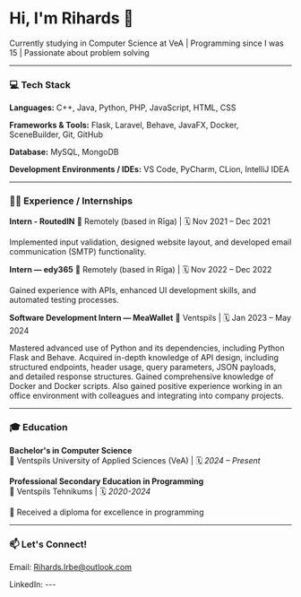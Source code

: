 # Hi, I'm Rihards 👋

Currently studying in Computer Science at VeA | Programming since I was 15 | Passionate about problem solving

---

### 💻 Tech Stack

**Languages:** 
C++, Java, Python, PHP, JavaScript, HTML, CSS

**Frameworks & Tools:**
Flask, Laravel, Behave, JavaFX, Docker, SceneBuilder, Git, GitHub

**Database:**
MySQL, MongoDB

**Development Environments / IDEs:**
VS Code, PyCharm, CLion, IntelliJ IDEA

---

### 🧑‍💻 Experience / Internships

**Intern - RoutedIN**
📍 Remotely (based in Rīga) | 🗓️ Nov 2021 – Dec 2021

Implemented input validation, designed website layout, and developed email communication (SMTP) functionality.

**Intern — edy365**
📍 Remotely (based in Rīga) | 🗓️ Nov 2022 – Dec 2022

Gained experience with APIs, enhanced UI development skills, and automated testing processes.

**Software Development Intern — MeaWallet**
📍 Ventspils | 🗓️ Jan 2023 – May 2024

Mastered advanced use of Python and its dependencies, including Python Flask and Behave. Acquired in-depth knowledge of API design,
including structured endpoints, header usage, query parameters, JSON payloads, and detailed response structures.
Gained comprehensive knowledge of Docker and Docker scripts. Also gained positive experience working in an office environment with colleagues and integrating into company projects.

---

### 🎓 Education

**Bachelor's in Computer Science**  
🏫 Ventspils University of Applied Sciences (VeA) | 🗓️ *2024 – Present*

**Professional Secondary Education in Programming**  
🏫 Ventspils Tehnikums | 🗓️ *2020-2024*

🏅 Received a diploma for excellence in programming

---

### 📫 Let's Connect!
Email: Rihards.Irbe@outlook.com

LinkedIn: ---
